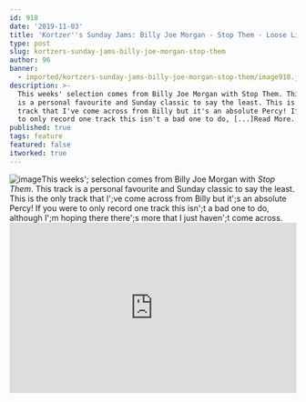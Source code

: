 ```yaml
---
id: 918
date: '2019-11-03'
title: 'Kortzer''s Sunday Jams: Billy Joe Morgan - Stop Them - Loose Lips'
type: post
slug: kortzers-sunday-jams-billy-joe-morgan-stop-them
author: 96
banner:
  - imported/kortzers-sunday-jams-billy-joe-morgan-stop-them/image918.jpeg
description: >-
  This weeks' selection comes from Billy Joe Morgan with Stop Them. This track
  is a personal favourite and Sunday classic to say the least. This is the only
  track that I've come across from Billy but it's an absolute Percy! If you were
  to only record one track this isn't a bad one to do, [...]Read More...
published: true
tags: feature
featured: false
itworked: true
---
```

![image](../imported/kortzers-sunday-jams-billy-joe-morgan-stop-them/image918.jpeg)This weeks'; selection comes from Billy Joe Morgan with _Stop Them_. This track is a personal favourite and Sunday classic to say the least. This is the only track that I';ve come across from Billy but it';s an absolute Percy! If you were to only record one track this isn';t a bad one to do, although I';m hoping there there';s more that I just haven';t come across.<iframe width='100%' height='300' scrolling='no' frameborder='no' allow='autoplay' src='http://www.youtube.com/embed/NztdBXunjBs?wmode=opaque'></iframe>
